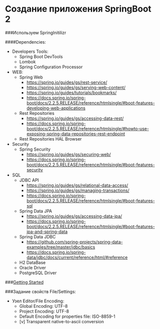 Создание приложения SpringBoot 2
===============================

###Используем SpringInitilizr

####Dependencies:
* Developers Tools:
  - Spring Boot DevTools
  - Lombok
  - Spring Configuration Processor
* WEB:
  - Spring Web
      - https://spring.io/guides/gs/rest-service/
      - https://spring.io/guides/gs/serving-web-content/
      - https://spring.io/guides/tutorials/bookmarks/
      - https://docs.spring.io/spring-boot/docs/2.2.5.RELEASE/reference/htmlsingle/#boot-features-developing-web-applications 
  - Rest Repositories
      - https://spring.io/guides/gs/accessing-data-rest/
      - https://docs.spring.io/spring-boot/docs/2.2.5.RELEASE/reference/htmlsingle/#howto-use-exposing-spring-data-repositories-rest-endpoint 
  - Rest Repositories HAL Browser
* Security
  - Spring Security
       - https://spring.io/guides/gs/securing-web/
       - https://docs.spring.io/spring-boot/docs/2.2.5.RELEASE/reference/htmlsingle/#boot-features-security
* SQL
  - JDBC API
       - https://spring.io/guides/gs/relational-data-access/
       - https://spring.io/guides/gs/managing-transactions/
       - https://docs.spring.io/spring-boot/docs/2.2.5.RELEASE/reference/htmlsingle/#boot-features-sql    
  - Spring Data JPA
       - https://spring.io/guides/gs/accessing-data-jpa/
       - https://docs.spring.io/spring-boot/docs/2.2.5.RELEASE/reference/htmlsingle/#boot-features-jpa-and-spring-data
  - Spring Data JDBC
       - https://github.com/spring-projects/spring-data-examples/tree/master/jdbc/basics
       - https://docs.spring.io/spring-data/jdbc/docs/current/reference/html/#reference
  - H2 DataBase
  - Oracle Driver
  - PostgreSQL Driver 

###[Getting Started](getting_started.md)

###Задание свойств File/Settings:
* Узел Editor/File Encoding:
    - Global Encoding:   UTF-8
    - Project Encoding:  UTF-8
    - Default Encoding for properties file: ISO-8859-1 
    - [v] Transparent native-to-ascii conversion         

